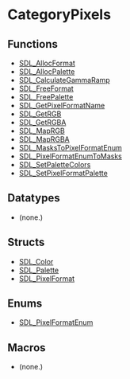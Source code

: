 # CategoryPixels

## Functions

<!-- DO NOT HAND-EDIT CATEGORY LISTS, THEY ARE AUTOGENERATED AND WILL BE OVERWRITTEN, BASED ON TAGS IN INDIVIDUAL PAGE FOOTERS. EDIT THOSE INSTEAD. -->
<!-- BEGIN CATEGORY LIST: CategoryPixels, CategoryAPIFunction -->
- [SDL_AllocFormat](SDL_AllocFormat)
- [SDL_AllocPalette](SDL_AllocPalette)
- [SDL_CalculateGammaRamp](SDL_CalculateGammaRamp)
- [SDL_FreeFormat](SDL_FreeFormat)
- [SDL_FreePalette](SDL_FreePalette)
- [SDL_GetPixelFormatName](SDL_GetPixelFormatName)
- [SDL_GetRGB](SDL_GetRGB)
- [SDL_GetRGBA](SDL_GetRGBA)
- [SDL_MapRGB](SDL_MapRGB)
- [SDL_MapRGBA](SDL_MapRGBA)
- [SDL_MasksToPixelFormatEnum](SDL_MasksToPixelFormatEnum)
- [SDL_PixelFormatEnumToMasks](SDL_PixelFormatEnumToMasks)
- [SDL_SetPaletteColors](SDL_SetPaletteColors)
- [SDL_SetPixelFormatPalette](SDL_SetPixelFormatPalette)
<!-- END CATEGORY LIST -->

## Datatypes

<!-- DO NOT HAND-EDIT CATEGORY LISTS, THEY ARE AUTOGENERATED AND WILL BE OVERWRITTEN, BASED ON TAGS IN INDIVIDUAL PAGE FOOTERS. EDIT THOSE INSTEAD. -->
<!-- BEGIN CATEGORY LIST: CategoryPixels, CategoryAPIDatatype -->
- (none.)
<!-- END CATEGORY LIST -->

## Structs

<!-- DO NOT HAND-EDIT CATEGORY LISTS, THEY ARE AUTOGENERATED AND WILL BE OVERWRITTEN, BASED ON TAGS IN INDIVIDUAL PAGE FOOTERS. EDIT THOSE INSTEAD. -->
<!-- BEGIN CATEGORY LIST: CategoryPixels, CategoryAPIStruct -->
- [SDL_Color](SDL_Color)
- [SDL_Palette](SDL_Palette)
- [SDL_PixelFormat](SDL_PixelFormat)
<!-- END CATEGORY LIST -->

## Enums

<!-- DO NOT HAND-EDIT CATEGORY LISTS, THEY ARE AUTOGENERATED AND WILL BE OVERWRITTEN, BASED ON TAGS IN INDIVIDUAL PAGE FOOTERS. EDIT THOSE INSTEAD. -->
<!-- BEGIN CATEGORY LIST: CategoryPixels, CategoryAPIEnum -->
- [SDL_PixelFormatEnum](SDL_PixelFormatEnum)
<!-- END CATEGORY LIST -->

## Macros

<!-- DO NOT HAND-EDIT CATEGORY LISTS, THEY ARE AUTOGENERATED AND WILL BE OVERWRITTEN, BASED ON TAGS IN INDIVIDUAL PAGE FOOTERS. EDIT THOSE INSTEAD. -->
<!-- BEGIN CATEGORY LIST: CategoryPixels, CategoryAPIMacro -->
- (none.)
<!-- END CATEGORY LIST -->

